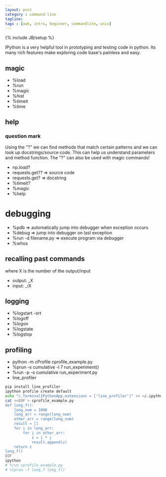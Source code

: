 ```yaml
---
layout: post
category : command-line
tagline:
tags : [awk, intro, beginner, commandline, unix]
---
```

{% include JB/setup %}

IPython is a very helpful tool in prototyping and testing code in python. Its many rich features make exploring code base's painless and easy.

## magic
+ %load
+ %run
+ %magic
+ %hist
+ %timeit
+ %time

## help
### question mark
Using the "?" we can find methods that match certain patterns and we can look up docstrings/source code.
This can help us understand parameters and method function. The "?" can also be used with magic commands!
+ np.*load*?
+ requests.get?? => source code
+ requests.get? => docstring
+ %timeit?
+ %magic
+ %help

# debugging
+ %pdb => automatically jump into debugger when exception occurs
+ %debug => jump into debugger on last exception
+ %run -d filename.py => execute program via debugger
+ %whos

## recalling past commands
where X is the number of the output/input
+ output: \_X
+ input:  \_iX

## logging
+ %logstart -ort
+ %logoff
+ %logon
+ %logstate
+ %logstop


## profiling
+ python -m cProfile cprofile_example.py
+ %prun -s cumulative -l 7 run_experiment()
+ %run -p -s cumulative run_experiment.py
+ line_profiler

```bash
pip install line_profiler
ipython profile create default
echo "c.TerminalIPythonApp.extensions = ['line_profiler']" >> ~/.ipython/profile_default/ipython_config.py
cat <<EOF > cprofile_example.py
def long_f():
    long_num = 1000
    long_arr = range(long_num)
    other_arr = range(long_num)
    result = []
    for i in long_arr:
        for j in other_arr:
            z = i * j
            result.append(z)
    return z
long_f()
EOF
ipython
# %run cprofile_example.py
# %lprun -f long_f long_f()
```
